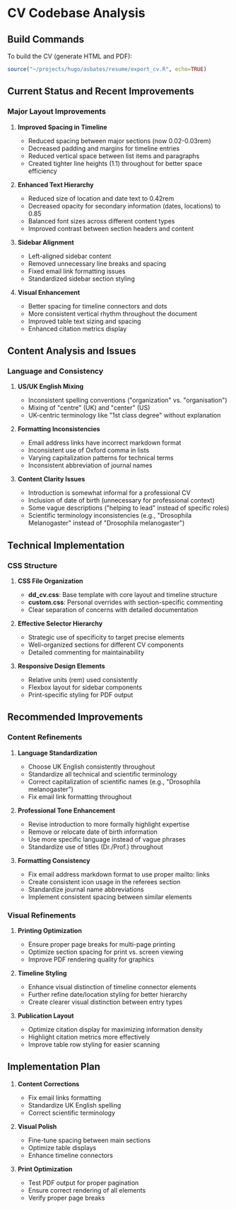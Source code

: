 # CV Codebase Analysis

## Build Commands

To build the CV (generate HTML and PDF):
```r
source("~/projects/hugo/asbates/resume/export_cv.R", echo=TRUE)
```

## Current Status and Recent Improvements

### Major Layout Improvements
1. **Improved Spacing in Timeline**
   - Reduced spacing between major sections (now 0.02-0.03rem)
   - Decreased padding and margins for timeline entries
   - Reduced vertical space between list items and paragraphs
   - Created tighter line heights (1.1) throughout for better space efficiency

2. **Enhanced Text Hierarchy**
   - Reduced size of location and date text to 0.42rem
   - Decreased opacity for secondary information (dates, locations) to 0.85
   - Balanced font sizes across different content types
   - Improved contrast between section headers and content

3. **Sidebar Alignment**
   - Left-aligned sidebar content
   - Removed unnecessary line breaks and spacing
   - Fixed email link formatting issues
   - Standardized sidebar section styling

4. **Visual Enhancement**
   - Better spacing for timeline connectors and dots
   - More consistent vertical rhythm throughout the document
   - Improved table text sizing and spacing
   - Enhanced citation metrics display

## Content Analysis and Issues

### Language and Consistency
1. **US/UK English Mixing**
   - Inconsistent spelling conventions ("organization" vs. "organisation")
   - Mixing of "centre" (UK) and "center" (US)
   - UK-centric terminology like "1st class degree" without explanation

2. **Formatting Inconsistencies**
   - Email address links have incorrect markdown format
   - Inconsistent use of Oxford comma in lists
   - Varying capitalization patterns for technical terms
   - Inconsistent abbreviation of journal names

3. **Content Clarity Issues**
   - Introduction is somewhat informal for a professional CV
   - Inclusion of date of birth (unnecessary for professional context)
   - Some vague descriptions ("helping to lead" instead of specific roles)
   - Scientific terminology inconsistencies (e.g., "Drosophila Melanogaster" instead of "Drosophila melanogaster")

## Technical Implementation

### CSS Structure
1. **CSS File Organization**
   - **dd_cv.css**: Base template with core layout and timeline structure
   - **custom.css**: Personal overrides with section-specific commenting
   - Clear separation of concerns with detailed documentation

2. **Effective Selector Hierarchy**
   - Strategic use of specificity to target precise elements
   - Well-organized sections for different CV components
   - Detailed commenting for maintainability

3. **Responsive Design Elements**
   - Relative units (rem) used consistently
   - Flexbox layout for sidebar components
   - Print-specific styling for PDF output

## Recommended Improvements

### Content Refinements
1. **Language Standardization**
   - Choose UK English consistently throughout
   - Standardize all technical and scientific terminology
   - Correct capitalization of scientific names (e.g., "Drosophila melanogaster")
   - Fix email link formatting throughout

2. **Professional Tone Enhancement**
   - Revise introduction to more formally highlight expertise
   - Remove or relocate date of birth information
   - Use more specific language instead of vague phrases
   - Standardize use of titles (Dr./Prof.) throughout

3. **Formatting Consistency**
   - Fix email address markdown format to use proper mailto: links
   - Create consistent icon usage in the referees section
   - Standardize journal name abbreviations
   - Implement consistent spacing between similar elements

### Visual Refinements
1. **Printing Optimization**
   - Ensure proper page breaks for multi-page printing
   - Optimize section spacing for print vs. screen viewing
   - Improve PDF rendering quality for graphics

2. **Timeline Styling**
   - Enhance visual distinction of timeline connector elements
   - Further refine date/location styling for better hierarchy
   - Create clearer visual distinction between entry types

3. **Publication Layout**
   - Optimize citation display for maximizing information density
   - Highlight citation metrics more effectively
   - Improve table row styling for easier scanning

## Implementation Plan
1. **Content Corrections**
   - Fix email links formatting
   - Standardize UK English spelling
   - Correct scientific terminology

2. **Visual Polish**
   - Fine-tune spacing between main sections
   - Optimize table displays
   - Enhance timeline connectors

3. **Print Optimization**
   - Test PDF output for proper pagination
   - Ensure correct rendering of all elements
   - Verify proper page breaks